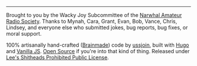 ---

Brought to you by the Wacky Joy Subcommittee of the [Narwhal Amateur Radio Society](https://nars.narwhal.be/about/). Thanks to Mynah, Cara, Grant, Evan, Bob, Vance, Chris, Lindsey, and everyone else who submitted jokes, bug reports, bug fixes, or moral support.

100% artisanally hand-crafted ([Brainmade](https://brainmade.org/)) code by [ussjoin](https://ussjoin.com), built with [Hugo](https://gohugo.io/) and [Vanilla JS](http://vanilla-js.com/). [Open Source](https://github.com/ussjoin/purity.nars.narwhal.be/) if you're into that kind of thing. Released under [Lee's Shitheads Prohibited Public License](https://github.com/LeeBrotherston/leecence/blob/master/LSHPL.txt).
